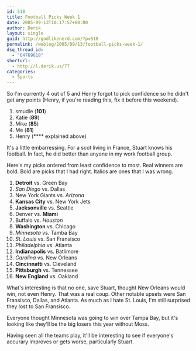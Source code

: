 ```yaml
---
id: 518
title: Football Picks Week 1
date: 2005-09-13T10:17:57+00:00
author: Derik
layout: single
guid: http://godlikenerd.com/?p=518
permalink: /weblog/2005/09/13/football-picks-week-1/
dsq_thread_id:
  - "64769618"
shorturl:
  - http://l.derik.us/7T
categories:
  - Sports
---
```

So I'm currently 4 out of 5 and Henry forgot to pick confidence so he didn't get any points (Henry, if you're reading this, fix it before this weekend).

  1. smudie (**101**)
  2. Katie (**89**)
  3. Mike (**85**)
  4. Me (**81**)
  5. Henry (**** explained above)

It's a little embarressing. For a scot living in France, Stuart knows his football. In fact, he did better than anyone in my work football group.

Here's my picks ordered from least confidence to most. Real winners are bold. Bold are picks that I had right. Italics are ones that I was wrong.

  1. **Detroit** vs. Green Bay
  2. _San Diego_ vs. Dallas
  3. New York Giants vs. _Arizona_
  4. **Kansas City** vs. New York Jets
  5. **Jacksonville** vs. Seattle
  6. Denver vs. **Miami**
  7. Buffalo vs. _Houston_
  8. **Washington** vs. Chicago
  9. _Minnesota_ vs. Tamba Bay
 10. _St. Louis_ vs. San Fransisco
 11. _Philadelphia_ vs. Atlanta
 12. **Indianapolis** vs. Batlimore
 13. _Carolina_ vs. New Orleans
 14. **Cincinnatti** vs. Cleveland
 15. **Pittsburgh** vs. Tennessee
 16. **New England** vs. Oakland

What's interesting is that no one, save Stuart, thought New Orleans would win, not even Henry. That was a real coup. Other notable upsets were San Fransisco, Dallas, and Atlanta. As much as I hate St. Louis, I'm still surprised they lost to San Fransisco.

Everyone thought Minnesota was going to win over Tampa Bay, but it's looking like they'll be the big losers this year without Moss.

Having seen all the teams play, it'll be interesting to see if everyone's accurary improves or gets worse, particularly Stuart.